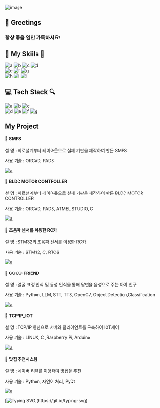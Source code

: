 ![image](https://github.com/jinhoheoo/jinhoheoo/assets/153490852/44b15990-e7e1-4a8c-817a-05aca475f6b0)




## 💬 Greetings
### 항상 좋을 일만 가득하세요!

    
    
## 🐾 My Skiils 🐾
![a](https://img.shields.io/badge/C-A8B9CC?style=for-the-badge&logo=C&logoColor=white)
![b](https://img.shields.io/badge/C++-00599C?style=for-the-badge&logo=cplusplus&logoColor=white) 
![c](https://img.shields.io/badge/C%23-512BD4?style=for-the-badge&logo=Csharp&logoColor=white) 
![d](https://img.shields.io/badge/python-3670A0?style=for-the-badge&logo=python&logoColor=ffdd54) 
<br>
![e](https://img.shields.io/badge/STM32-03234B?style=for-the-badge&logo=stmicroelectronics&logoColor=white) 
![f](https://img.shields.io/badge/TensorFlow-FF6F00?style=for-the-badge&logo=TensorFlow&logoColor=white)
![g](https://img.shields.io/badge/pandas-150458.svg?style=for-the-badge&logo=pandas&logoColor=white)
<br>
![h](https://img.shields.io/badge/numpy-4d77cf.svg?style=for-the-badge&logo=numpy&logoColor=white)
![i](https://img.shields.io/badge/linux-FCC624.svg?style=for-the-badge&logo=linux&logoColor=000000)
![i](https://img.shields.io/badge/opencv-5C3EE8.svg?style=for-the-badge&logo=opencv&logoColor=000000)



## 💻 Tech Stack 🔍
![a](https://img.shields.io/badge/Visual_Studio-5C2D91?style=for-the-badge&logo=visual%20studio&logoColor=white) 
![b](https://img.shields.io/badge/Visual_Studio_Code-0078D4?style=for-the-badge&logo=visual%20studio%20code&logoColor=white) 
![c](https://img.shields.io/badge/Colab-F9AB00?style=for-the-badge&logo=googlecolab&color=525252) 
<br>
![d](https://img.shields.io/badge/PyCharm-000000.svg?&style=for-the-badge&logo=PyCharm&logoColor=white) 
![e](https://img.shields.io/badge/Arduino_IDE-00979D?style=for-the-badge&logo=arduino&logoColor=white) 
![f](https://img.shields.io/badge/Microchip_Studio-CB171E?style=for-the-badge&logo=microchip&logoColor=white)
![g](https://img.shields.io/badge/STM32CubeIDE-03234B?style=for-the-badge&logo=stmicroelectronics&logoColor=white) 


##  My Project

#### 💾 SMPS

설 명 : 회로설계부터 레이아웃으로 실제 기판을 제작하여 만든 SMPS

사용 기술 : ORCAD, PADS

<a href="https://github.com/jinhoheoo/SMPS">![a](https://img.shields.io/badge/GitHub-100000?style=for-the-badge&logo=github&logoColor=white)</a>

#### 💾 BLDC MOTOR CONTROLLER

설 명 : 회로설계부터 레이아웃으로 실제 기판을 제작하여 만든 BLDC MOTOR CONTROLLER

사용 기술 : ORCAD, PADS, ATMEL STUDIO, C

<a href="https://github.com/jinhoheoo/bldc-motor-controller">![a](https://img.shields.io/badge/GitHub-100000?style=for-the-badge&logo=github&logoColor=white)</a>


#### 💾 초음파 센서를 이용한 RC카

설 명 : STM32와 초음파 센서를 이용한 RC카

사용 기술 : STM32, C, RTOS

<a href="https://github.com/jinhoheoo/autonomous_car">![a](https://img.shields.io/badge/GitHub-100000?style=for-the-badge&logo=github&logoColor=white)</a>

#### 💾 COCO-FRIEND

설 명 : 얼굴 표정 인식 및 음성 인식을 통해 답변을 음성으로 주는 아이 친구  

사용 기술 : Python, LLM, STT, TTS, OpenCV, Object Detection,Classification

<a href="https://github.com/jinhoheoo/coco-friend-project">![a](https://img.shields.io/badge/GitHub-100000?style=for-the-badge&logo=github&logoColor=white)</a>


#### 💾 TCP/IP_IOT

설 명 : TCP/IP 통신으로 서버와 클라이언트를 구축하여 IOT제어

사용 기술 : LINUX, C ,Raspberry Pi, Arduino

<a href="https://github.com/jinhoheoo/TCP-IP_IOT">![a](https://img.shields.io/badge/GitHub-100000?style=for-the-badge&logo=github&logoColor=white)</a>


#### 💾 맛집 추천시스템

설 명 : 네이버 리뷰를 이용하여 맛집을 추천

사용 기술 : Python, 자연어 처리, PyQt 

<a href="https://github.com/jinhoheoo/food_recommendation_project">![a](https://img.shields.io/badge/GitHub-100000?style=for-the-badge&logo=github&logoColor=white)</a>





[![Typing SVG](https://readme-typing-svg.demolab.com?font=Fira+Code&pause=1000&color=29B1F7&random=false&width=435&lines=+Thank+you+for+visiting+this+far.)](https://git.io/typing-svg)
